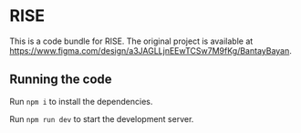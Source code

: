 
  # RISE

  This is a code bundle for RISE. The original project is available at https://www.figma.com/design/a3JAGLLjnEEwTCSw7M9fKg/BantayBayan.

  ## Running the code

  Run `npm i` to install the dependencies.

  Run `npm run dev` to start the development server.
  